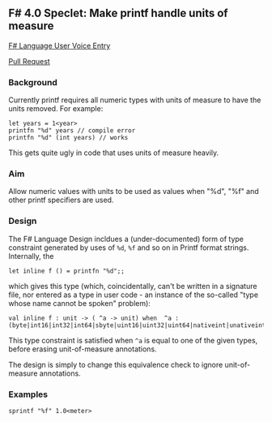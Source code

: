 ## F# 4.0 Speclet: Make printf handle units of measure

[F# Language User Voice Entry](https://fslang.uservoice.com/forums/245727-f-language/suggestions/5752551-make-printf-handle-units-of-measure)

[Pull Request](https://visualfsharp.codeplex.com/SourceControl/network/forks/dsyme/cleanup/contribution/7107)

### Background

Currently printf requires all numeric types with units of measure to have the units removed. For example:

    let years = 1<year> 
    printfn "%d" years // compile error 
    printfn "%d" (int years) // works

This gets quite ugly in code that uses units of measure heavily.

### Aim

Allow numeric values with units to be used as values when "%d", "%f" and other printf specifiers are used.

### Design

The F# Language Design incldues a (under-documented) form of type constraint generated by uses of ``%d``, ``%f`` and so on in Printf format strings.
Internally, the 

    let inline f () = printfn "%d";;

which gives this type (which, coincidentally, can't be written in a signature file, nor entered as a type in user code - an instance of the so-called "type whose name cannot be spoken" problem):

    val inline f : unit -> ( ^a -> unit) when  ^a : (byte|int16|int32|int64|sbyte|uint16|uint32|uint64|nativeint|unativeint)

This type constraint is satisfied when ``^a`` is equal to one of the given types, before erasing unit-of-measure annotations.

The design is simply to change this equivalence check to ignore unit-of-measure annotations.

### Examples

    sprintf "%f" 1.0<meter>

            

